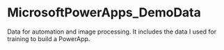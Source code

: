 # MicrosoftPowerApps_DemoData

Data for automation and image processing. It includes the data I used for training to build a PowerApp.
